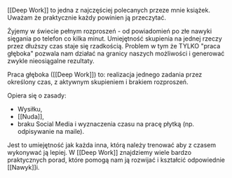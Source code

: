 [[Deep Work]] to jedna z najczęściej polecanych przeze mnie książek. Uważam że praktycznie każdy powinien ją przeczytać. 

Żyjemy w świecie pełnym rozproszeń - od powiadomień po złe nawyki sięgania po telefon co kilka minut. Umiejętność skupienia na jednej rzeczy przez dłuższy czas staje się rzadkością. Problem w tym że TYLKO "praca głęboka" pozwala nam działać na granicy naszych możliwości i generować zwykle nieosiągalne rezultaty. 

Praca głęboka ([[Deep Work]]) to: realizacja jednego zadania przez określony czas, z aktywnym skupieniem i brakiem rozproszeń. 

Opiera się o zasady: 
- Wysiłku, 
- [[Nuda]], 
- braku Social Media i wyznaczenia czasu na pracę płytką (np. odpisywanie na maile).

Jest to umiejętność jak każda inna, którą należy trenować aby z czasem wykonywać ją lepiej. W [[Deep Work]] znajdziemy wiele bardzo praktycznych porad, które pomogą nam ją rozwijać i kształcić odpowiednie [[Nawyk]]i.